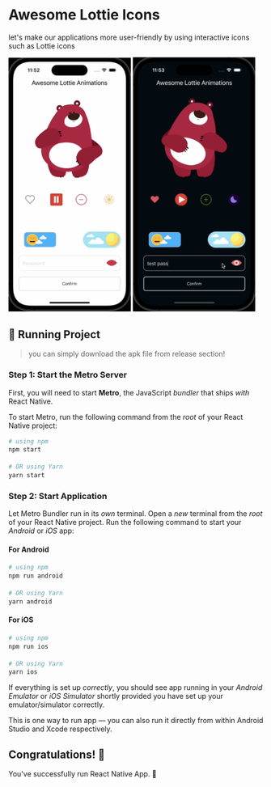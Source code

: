 # Awesome Lottie Icons

let's make our applications more user-friendly by using interactive icons such as Lottie icons

<p>
<img src="./screenshots/sc1.png" width="48%"/>
<img src="./screenshots/sc2.png" width="48%"/>
</p>

## :rocket: Running Project

> you can simply download the apk file from release section!

### Step 1: Start the Metro Server

First, you will need to start **Metro**, the JavaScript _bundler_ that ships _with_ React Native.

To start Metro, run the following command from the _root_ of your React Native project:

```bash
# using npm
npm start

# OR using Yarn
yarn start
```

### Step 2: Start Application

Let Metro Bundler run in its _own_ terminal. Open a _new_ terminal from the _root_ of your React Native project. Run the following command to start your _Android_ or _iOS_ app:

#### For Android

```bash
# using npm
npm run android

# OR using Yarn
yarn android
```

#### For iOS

```bash
# using npm
npm run ios

# OR using Yarn
yarn ios
```

If everything is set up _correctly_, you should see app running in your _Android Emulator_ or _iOS Simulator_ shortly provided you have set up your emulator/simulator correctly.

This is one way to run app — you can also run it directly from within Android Studio and Xcode respectively.

## Congratulations! :tada:

You've successfully run React Native App. :partying_face:
